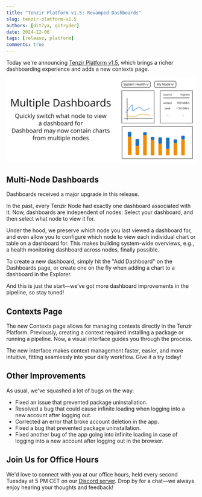 ```yaml
---
title: "Tenzir Platform v1.5: Revamped Dashboards"
slug: tenzir-platform-v1.5
authors: [dit7ya, gitryder]
date: 2024-12-06
tags: [release, platform]
comments: true
---
```


Today we're announcing [Tenzir Platform v1.5][github-release], which brings a
richer dashboarding experience and adds a new contexts page.

![Tenzir Platform v1.5](tenzir-platform-v1.5.excalidraw.svg)

[github-release]: https://github.com/tenzir/platform/releases/tag/v1.5.0

<!-- truncate -->

## Multi-Node Dashboards

Dashboards received a major upgrade in this release.

In the past, every Tenzir Node had exactly one dashboard associated with it.
Now, dashboards are independent of nodes: Select your dashboard, and then select
what node to view it for.

Under the hood, we preserve which node you last viewed a dashboard for, and even
allow you to configure which node to view each individual chart or table on a
dashboard for. This makes building system-wide overviews, e.g., a health monitoring dashboard across nodes, finally possible.

To create a new dashboard, simply hit the "Add Dashboard" on the Dashboards
page, or create one on the fly when adding a chart to a dashboard in the
Explorer.

And this is just the start—we’ve got more dashboard improvements in the
pipeline, so stay tuned!

## Contexts Page

The new Contexts page allows for managing contexts directly in the Tenzir
Platform. Previously, creating a context required installing a package or
running a pipeline. Now, a visual interface guides you through the process.

The new interface makes context management faster, easier, and more intuitive,
fitting seamlessly into your daily workflow. Give it a try today!

## Other Improvements

As usual, we've squashed a lot of bugs on the way:

- Fixed an issue that prevented package uninstallation.
- Resolved a bug that could cause infinite loading when logging into a new
  account after logging out.
- Corrected an error that broke account deletion in the app.
- Fixed a bug that prevented package uninstallation.
- Fixed another bug of the app going into infinite loading in case of logging
  into a new account after logging out in the browser.

## Join Us for Office Hours

We'd love to connect with you at our office hours, held every second Tuesday at
5 PM CET on our [Discord server][discord]. Drop by for a chat—we always enjoy
hearing your thoughts and feedback!

[discord]: /discord
